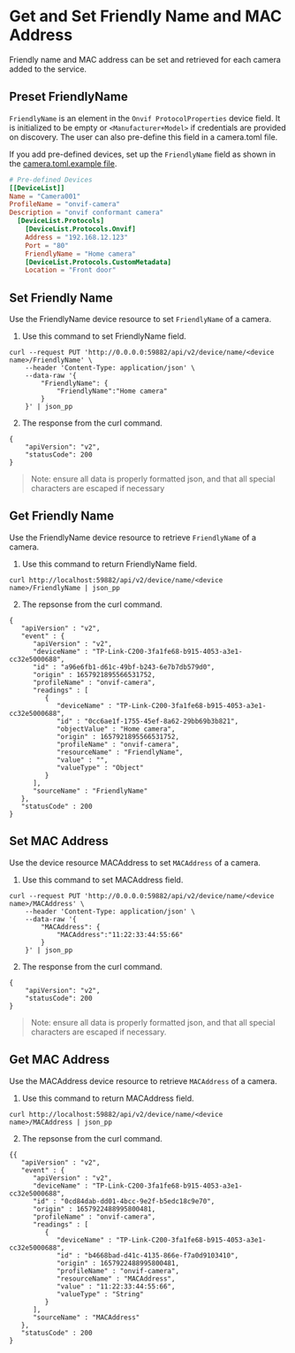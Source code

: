 # Get and Set Friendly Name and MAC Address

Friendly name and MAC address can be set and retrieved for each camera added to the service.


## Preset FriendlyName
`FriendlyName` is an element in the `Onvif ProtocolProperties` device field. It is initialized to be empty or `<Manufacturer+Model>`
if credentials are provided on discovery. The user can also pre-define this field in a camera.toml file.

If you add pre-defined devices, set up the `FriendlyName` field as shown in the
[camera.toml.example file](cmd/res/devices/camera.toml.example).

```toml
# Pre-defined Devices
[[DeviceList]]
Name = "Camera001"
ProfileName = "onvif-camera"
Description = "onvif conformant camera"
  [DeviceList.Protocols]
    [DeviceList.Protocols.Onvif]
    Address = "192.168.12.123"
    Port = "80"
    FriendlyName = "Home camera"
    [DeviceList.Protocols.CustomMetadata]
    Location = "Front door"
```

## Set Friendly Name

Use the FriendlyName device resource to set `FriendlyName` of a camera.

1. Use this command to set FriendlyName field.
```shell
curl --request PUT 'http://0.0.0.0:59882/api/v2/device/name/<device name>/FriendlyName' \
    --header 'Content-Type: application/json' \
    --data-raw '{
        "FriendlyName": {
            "FriendlyName":"Home camera"
        }
    }' | json_pp
```
2. The response from the curl command.
```
{
    "apiVersion": "v2",
    "statusCode": 200
}
```
>Note: ensure all data is properly formatted json, and that all special characters are escaped if necessary


## Get Friendly Name

Use the FriendlyName device resource to retrieve `FriendlyName` of a camera.

1. Use this command to return FriendlyName field.

```shell
curl http://localhost:59882/api/v2/device/name/<device name>/FriendlyName | json_pp
```
2. The repsonse from the curl command.
```shell
{
   "apiVersion" : "v2",
   "event" : {
      "apiVersion" : "v2",
      "deviceName" : "TP-Link-C200-3fa1fe68-b915-4053-a3e1-cc32e5000688",
      "id" : "a96e6fb1-d61c-49bf-b243-6e7b7db579d0",
      "origin" : 1657921895566531752,
      "profileName" : "onvif-camera",
      "readings" : [
         {
            "deviceName" : "TP-Link-C200-3fa1fe68-b915-4053-a3e1-cc32e5000688",
            "id" : "0cc6ae1f-1755-45ef-8a62-29bb69b3b821",
            "objectValue" : "Home camera",
            "origin" : 1657921895566531752,
            "profileName" : "onvif-camera",
            "resourceName" : "FriendlyName",
            "value" : "",
            "valueType" : "Object"
         }
      ],
      "sourceName" : "FriendlyName"
   },
   "statusCode" : 200
}
```
## Set MAC Address

Use the device resource MACAddress to set `MACAddress` of a camera.

1. Use this command to set MACAddress field.
```shell
curl --request PUT 'http://0.0.0.0:59882/api/v2/device/name/<device name>/MACAddress' \
    --header 'Content-Type: application/json' \
    --data-raw '{
        "MACAddress": {
            "MACAddress":"11:22:33:44:55:66"
        }
    }' | json_pp
```
2. The response from the curl command.
```
{
    "apiVersion": "v2",
    "statusCode": 200
}
```
>Note: ensure all data is properly formatted json, and that all special characters are escaped if necessary.


## Get MAC Address

Use the MACAddress device resource to retrieve `MACAddress` of a camera.

1. Use this command to return MACAddress field.

```shell
curl http://localhost:59882/api/v2/device/name/<device name>/MACAddress | json_pp
```
2. The repsonse from the curl command.
```shell
{{
   "apiVersion" : "v2",
   "event" : {
      "apiVersion" : "v2",
      "deviceName" : "TP-Link-C200-3fa1fe68-b915-4053-a3e1-cc32e5000688",
      "id" : "0cd84dab-dd01-4bcc-9e2f-b5edc18c9e70",
      "origin" : 1657922488995800481,
      "profileName" : "onvif-camera",
      "readings" : [
         {
            "deviceName" : "TP-Link-C200-3fa1fe68-b915-4053-a3e1-cc32e5000688",
            "id" : "b4668bad-d41c-4135-866e-f7a0d9103410",
            "origin" : 1657922488995800481,
            "profileName" : "onvif-camera",
            "resourceName" : "MACAddress",
            "value" : "11:22:33:44:55:66",
            "valueType" : "String"
         }
      ],
      "sourceName" : "MACAddress"
   },
   "statusCode" : 200
}
```
